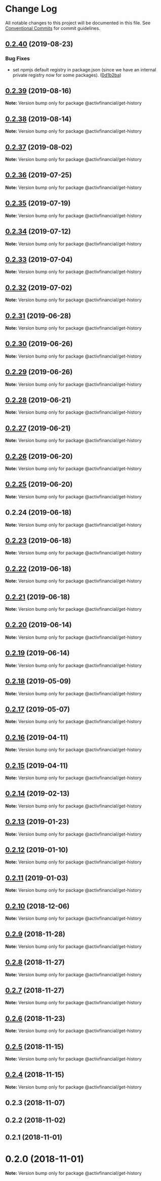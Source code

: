 # Change Log

All notable changes to this project will be documented in this file.
See [Conventional Commits](https://conventionalcommits.org) for commit guidelines.

## [0.2.40](https://github.com/activfinancial/cg-api-examples/compare/@activfinancial/get-history@0.2.39...@activfinancial/get-history@0.2.40) (2019-08-23)


### Bug Fixes

* set npmjs default registry in package.json (since we have an internal private registry now for some packages). ([0d1b2ba](https://github.com/activfinancial/cg-api-examples/commit/0d1b2ba))





## [0.2.39](https://github.com/activfinancial/cg-api-examples/compare/@activfinancial/get-history@0.2.38...@activfinancial/get-history@0.2.39) (2019-08-16)

**Note:** Version bump only for package @activfinancial/get-history





## [0.2.38](https://github.com/activfinancial/cg-api-examples/compare/@activfinancial/get-history@0.2.37...@activfinancial/get-history@0.2.38) (2019-08-14)

**Note:** Version bump only for package @activfinancial/get-history





## [0.2.37](https://github.com/activfinancial/cg-api-examples/compare/@activfinancial/get-history@0.2.36...@activfinancial/get-history@0.2.37) (2019-08-02)

**Note:** Version bump only for package @activfinancial/get-history





## [0.2.36](https://github.com/activfinancial/cg-api-examples/compare/@activfinancial/get-history@0.2.35...@activfinancial/get-history@0.2.36) (2019-07-25)

**Note:** Version bump only for package @activfinancial/get-history





## [0.2.35](https://github.com/activfinancial/cg-api-examples/compare/@activfinancial/get-history@0.2.34...@activfinancial/get-history@0.2.35) (2019-07-19)

**Note:** Version bump only for package @activfinancial/get-history





## [0.2.34](https://github.com/activfinancial/cg-api-examples/compare/@activfinancial/get-history@0.2.33...@activfinancial/get-history@0.2.34) (2019-07-12)

**Note:** Version bump only for package @activfinancial/get-history





## [0.2.33](https://github.com/activfinancial/cg-api-examples/compare/@activfinancial/get-history@0.2.32...@activfinancial/get-history@0.2.33) (2019-07-04)

**Note:** Version bump only for package @activfinancial/get-history





## [0.2.32](https://github.com/activfinancial/cg-api-examples/compare/@activfinancial/get-history@0.2.31...@activfinancial/get-history@0.2.32) (2019-07-02)

**Note:** Version bump only for package @activfinancial/get-history





## [0.2.31](https://github.com/activfinancial/cg-api-examples/compare/@activfinancial/get-history@0.2.30...@activfinancial/get-history@0.2.31) (2019-06-28)

**Note:** Version bump only for package @activfinancial/get-history





## [0.2.30](https://github.com/activfinancial/cg-api-examples/compare/@activfinancial/get-history@0.2.29...@activfinancial/get-history@0.2.30) (2019-06-26)

**Note:** Version bump only for package @activfinancial/get-history





## [0.2.29](https://github.com/activfinancial/cg-api-examples/compare/@activfinancial/get-history@0.2.28...@activfinancial/get-history@0.2.29) (2019-06-26)

**Note:** Version bump only for package @activfinancial/get-history





## [0.2.28](https://github.com/activfinancial/cg-api-examples/compare/@activfinancial/get-history@0.2.27...@activfinancial/get-history@0.2.28) (2019-06-21)

**Note:** Version bump only for package @activfinancial/get-history





## [0.2.27](https://github.com/activfinancial/cg-api-examples/compare/@activfinancial/get-history@0.2.26...@activfinancial/get-history@0.2.27) (2019-06-21)

**Note:** Version bump only for package @activfinancial/get-history





## [0.2.26](https://github.com/activfinancial/cg-api/compare/@activfinancial/get-history@0.2.25...@activfinancial/get-history@0.2.26) (2019-06-20)

**Note:** Version bump only for package @activfinancial/get-history





## [0.2.25](https://github.com/activfinancial/cg-api/compare/@activfinancial/get-history@0.2.24...@activfinancial/get-history@0.2.25) (2019-06-20)

**Note:** Version bump only for package @activfinancial/get-history





## 0.2.24 (2019-06-18)

**Note:** Version bump only for package @activfinancial/get-history





## [0.2.23](https://github.com/activfinancial/cg-api/compare/@activfinancial/get-history@0.2.22...@activfinancial/get-history@0.2.23) (2019-06-18)

**Note:** Version bump only for package @activfinancial/get-history





## [0.2.22](https://github.com/activfinancial/cg-api/compare/@activfinancial/get-history@0.2.21...@activfinancial/get-history@0.2.22) (2019-06-18)

**Note:** Version bump only for package @activfinancial/get-history





## [0.2.21](https://github.com/activfinancial/cg-api/compare/@activfinancial/get-history@0.2.20...@activfinancial/get-history@0.2.21) (2019-06-18)

**Note:** Version bump only for package @activfinancial/get-history





## [0.2.20](https://github.com/activfinancial/cg-api/compare/@activfinancial/get-history@0.2.19...@activfinancial/get-history@0.2.20) (2019-06-14)

**Note:** Version bump only for package @activfinancial/get-history





## [0.2.19](https://github.com/activfinancial/cg-api/compare/@activfinancial/get-history@0.2.18...@activfinancial/get-history@0.2.19) (2019-06-14)

**Note:** Version bump only for package @activfinancial/get-history





## [0.2.18](https://github.com/activfinancial/cg-api/compare/@activfinancial/get-history@0.2.17...@activfinancial/get-history@0.2.18) (2019-05-09)

**Note:** Version bump only for package @activfinancial/get-history





## [0.2.17](https://github.com/activfinancial/cg-api/compare/@activfinancial/get-history@0.2.16...@activfinancial/get-history@0.2.17) (2019-05-07)

**Note:** Version bump only for package @activfinancial/get-history





## [0.2.16](https://github.com/activfinancial/cg-api/compare/@activfinancial/get-history@0.2.14...@activfinancial/get-history@0.2.16) (2019-04-11)

**Note:** Version bump only for package @activfinancial/get-history





## [0.2.15](https://github.com/activfinancial/cg-api/compare/@activfinancial/get-history@0.2.14...@activfinancial/get-history@0.2.15) (2019-04-11)

**Note:** Version bump only for package @activfinancial/get-history





## [0.2.14](https://github.com/activfinancial/cg-api/compare/@activfinancial/get-history@0.2.13...@activfinancial/get-history@0.2.14) (2019-02-13)

**Note:** Version bump only for package @activfinancial/get-history





## [0.2.13](https://github.com/activfinancial/cg-api/compare/@activfinancial/get-history@0.2.12...@activfinancial/get-history@0.2.13) (2019-01-23)

**Note:** Version bump only for package @activfinancial/get-history





## [0.2.12](https://github.com/activfinancial/cg-api/compare/@activfinancial/get-history@0.2.11...@activfinancial/get-history@0.2.12) (2019-01-10)

**Note:** Version bump only for package @activfinancial/get-history





## [0.2.11](https://github.com/activfinancial/cg-api/compare/@activfinancial/get-history@0.2.10...@activfinancial/get-history@0.2.11) (2019-01-03)

**Note:** Version bump only for package @activfinancial/get-history





## [0.2.10](https://github.com/activfinancial/cg-api/compare/@activfinancial/get-history@0.2.9...@activfinancial/get-history@0.2.10) (2018-12-06)

**Note:** Version bump only for package @activfinancial/get-history





## [0.2.9](https://github.com/activfinancial/cg-api/compare/@activfinancial/get-history@0.2.8...@activfinancial/get-history@0.2.9) (2018-11-28)

**Note:** Version bump only for package @activfinancial/get-history





## [0.2.8](https://github.com/activfinancial/cg-api/compare/@activfinancial/get-history@0.2.7...@activfinancial/get-history@0.2.8) (2018-11-27)

**Note:** Version bump only for package @activfinancial/get-history





## [0.2.7](https://github.com/activfinancial/cg-api/compare/@activfinancial/get-history@0.2.6...@activfinancial/get-history@0.2.7) (2018-11-27)

**Note:** Version bump only for package @activfinancial/get-history





## [0.2.6](https://github.com/activfinancial/cg-api/compare/@activfinancial/get-history@0.2.5...@activfinancial/get-history@0.2.6) (2018-11-23)

**Note:** Version bump only for package @activfinancial/get-history





## [0.2.5](https://github.com/activfinancial/cg-api/compare/@activfinancial/get-history@0.2.4...@activfinancial/get-history@0.2.5) (2018-11-15)

**Note:** Version bump only for package @activfinancial/get-history





## [0.2.4](https://github.com/activfinancial/cg-api/compare/@activfinancial/get-history@0.2.3...@activfinancial/get-history@0.2.4) (2018-11-15)

**Note:** Version bump only for package @activfinancial/get-history





## 0.2.3 (2018-11-07)



## 0.2.2 (2018-11-02)



## 0.2.1 (2018-11-01)



# 0.2.0 (2018-11-01)

**Note:** Version bump only for package @activfinancial/get-history
